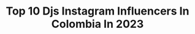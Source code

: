 ---
title: Top 10 Djs Instagram Influencers In Colombia In 2023
description: >-
  Find top djs Instagram influencers in Colombia in 2023. Most popular hashtags: #colombia #cali #dj #aleteo.
platform: Instagram
hits: 25
text_top: Discover the top-rated Instagram profiles on inBeat.
text_bottom: inBeat holds 25 Instagram influencers like this in Colombia for you to pitch.
profiles:
  - username: "djyoyord"
    fullname: >-
      DJ YOYO PRESENTA
    bio: >-
      @bulovasfamily TOUR DJ - CEO-djssinnombrerd 🔥
    location: "Colombia"
    followers: 15866
    engagement: 140
    commentsToLikes: 0.114387
    id: ck5zutt3p30zb0i14eubyuay7
    verified: false
    hashtags: "#repost, #una"
  - username: "mix89.9"
    fullname: >-
      Mix 89.9 Medellín
    bio: >-
      🔥Medellín en #ModoMix 📱310 22 27 899 Dirige @LauraBuendiaJ DJ's @alexgonzalezmiala @arguellesdj @JennyDuque_ @guti899 @djzaja
    location: "Colombia"
    followers: 224036
    engagement: 42
    commentsToLikes: 1.226874
    id: ck15shxrld3e70i19kc89omug
    verified: false
    hashtags: "#miercoles, #modomix, #jueves, #tbt"
  - username: "djsantiagocardona"
    fullname: >-
      SANTIAGO CARDONA
    bio: >-
      DURO CON LA MÚSICA #guaracha • Booking Manager • +57 3158026410 • ESCUCHA AVENTURERO🔥💯🕺🏼
    location: "Colombia"
    followers: 116744
    engagement: 303
    commentsToLikes: 0.020049
    id: ck6ubktnja62p0j71zvgq9xsn
    verified: false
    hashtags: "#multiplesefectos, #duroconlamusica, #aventurero, #aleteo"
  - username: "djsortech"
    fullname: >-
      𝗦𝗢𝗥𝗧𝗘𝗖𝗛
    bio: >-
      @groodtaste Residente @viuzclub Medellin, Colombia 🇨🇴 Escucha Mi Nuevo Set 👇👇👇
    location: "Colombia"
    followers: 22669
    engagement: 247
    commentsToLikes: 0.050925
    id: ck5c7kip47owi0i116d66veqm
    verified: false
    hashtags: "#techhouse, #groodtaste, #music, #medellin"
  - username: "zapateolatino"
    fullname: >-
      𝐆 𝐔 𝐀 𝐑 𝐀 𝐂 𝐇 𝐀®
    bio: >-
      • Vᴀᴍᴏs ʜᴀᴄᴇʀ ᴄʀᴇᴄᴇʀ ᴇʟ ɢᴇ́ɴᴇʀᴏ💯 💸 𝐏𝐔𝐁𝐋𝐈𝐂𝐈𝐃𝐀𝐃 & 𝐀𝐏𝐎𝐑𝐓𝐄𝐒 📩 • Sɪ́ɢᴜᴇɴᴏs ᴇɴ Fᴀᴄᴇʙᴏᴏᴋ👇 👇
    location: "Colombia"
    followers: 41974
    engagement: 234
    commentsToLikes: 0.012439
    id: ck9wfmpdspj6z0j78zsssffmv
    verified: false
    hashtags: "#panama, #latinhouse, #chilezapatea, #argentina"
  - username: "paocalderon"
    fullname: >-
      Pao calderon
    bio: >-
      𝙳𝚓 𝚞𝚗𝚝𝚒𝚕 𝙸 𝚏𝚒𝚗𝚍 𝚊 𝚛𝚎𝚊𝚕 𝚓𝚘𝚋 . . . 𝙵𝚘𝚞𝚗𝚍𝚎𝚛 @dtlrecords
    location: "Colombia"
    followers: 27380
    engagement: 380
    commentsToLikes: 0.049176
    id: ck5zq0uzatpvu0i1455bdd8yh
    verified: true
    hashtags: "#moog, #streaming, #dj, #djlife"
  - username: "ironcat.dj"
    fullname: >-
      IRONCAT 🐱
    bio: >-
      Cali - Colombia 🇨🇴 Contrataciones: +57 312 687 67 85 ESCUCHA MI NUEVO SET !!! ⬇⬇️⬇
    location: "Colombia"
    followers: 21823
    engagement: 348
    commentsToLikes: 0.027309
    id: ck5c7krwh7phw0i11tauhqg5t
    verified: false
    hashtags: "#valle, #instaexplore, #ironcat, #cali"
  - username: "king.novaofficial"
    fullname: >-
      KING NOVA .©™
    bio: >-
      👑King👑 Contacto: +34 654 00 85 60 Manager : @on_mngr
    location: "Colombia"
    followers: 4057
    engagement: 693
    commentsToLikes: 0.112153
    id: ck6u5kz8da8dy0j712h83hzvc
    verified: false
    hashtags: "#barcelona, #madrid, #freestyle, #usa"
  - username: "koldomiranda"
    fullname: >-
      Koldo Miranda
    bio: >-
      Koldo Miranda 360 @cuartofrio_gastro @ammacaffe_bog @km.kitchengallery
    location: "Colombia"
    followers: 20879
    engagement: 139
    commentsToLikes: 0.038833
    id: ck5c05f3zshaw0i11804vnb4j
    verified: false
    hashtags: "#chefsforamerica, #chefs, #chefstalk, #cheflife"
  - username: "deejaylolita"
    fullname: >-
      DJ LOLITA
    bio: >-
      🎧 -> •@defjamaicaclub •@audiolirica •@liannamusic •@yojosegabrielrcn •@elcandelario •@lapergolaclandestina ⬇️VÍDEO NUEVO⬇️
    location: "Colombia"
    followers: 11784
    engagement: 656
    commentsToLikes: 0.024989
    id: ck0uads2wc24f0i19li9q6y0n
    verified: false
    hashtags: "#djlolita, #deftv, #ilovetardeo, #def"
---